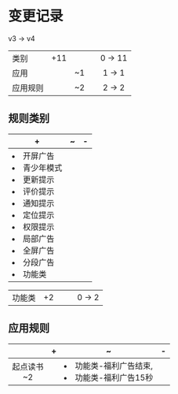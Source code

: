 # 变更记录

v3 -> v4

||||||
|-|:-:|:-:|:-:|:-:|
|类别|+11|||0 -> 11|
|应用||~1||1 -> 1|
|应用规则||~2||2 -> 2|

## 规则类别

|+|~|-|
|-|-|-|
|<li>开屏广告<li>青少年模式<li>更新提示<li>评价提示<li>通知提示<li>定位提示<li>权限提示<li>局部广告<li>全屏广告<li>分段广告<li>功能类|||

||||||
|-|:-:|:-:|:-:|:-:|
|功能类|+2|||0 -> 2|

## 应用规则

||+|~|-|
|:-:|-|-|-|
|起点读书<br>~2||<li>功能类-福利广告结束,<li>功能类-福利广告15秒||
